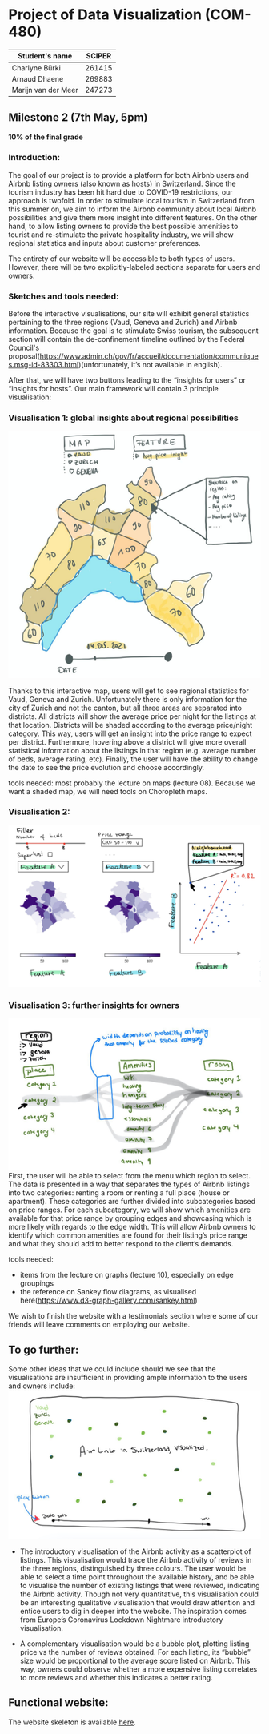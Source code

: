 # Project of Data Visualization (COM-480)

| Student's name | SCIPER |
| -------------- | ------ |
| Charlyne Bürki | 261415 |
| Arnaud Dhaene  | 269883 |
| Marijn van der Meer | 247273 |

## Milestone 2 (7th May, 5pm)
**10% of the final grade**

### Introduction:
The goal of our project is to provide a platform for both Airbnb users and Airbnb listing owners (also known as hosts) in Switzerland. Since the tourism industry has been hit hard due to COVID-19 restrictions, our approach is twofold. In order to stimulate local tourism in Switzerland from this summer on, we aim to inform the Airbnb community about local Airbnb possibilities and give them more insight into different features. On the other hand, to allow listing owners to provide the best possible amenities to tourist and re-stimulate the private hospitality industry, we will show regional statistics and inputs about customer preferences. 

The entirety of our website will be accessible to both types of users. However, there will be two explicitly-labeled sections separate for users and owners. 

### Sketches and tools needed:
Before the interactive visualisations,  our site will exhibit general statistics pertaining to the three regions (Vaud, Geneva and Zurich) and Airbnb information. Because the goal is to stimulate Swiss tourism, the subsequent section will contain the de-confinement timeline outlined by the Federal Council's proposal(https://www.admin.ch/gov/fr/accueil/documentation/communiques.msg-id-83303.html)(unfortunately, it’s not available in english). 

After that, we will have two buttons leading to the “insights for users” or “insights for hosts”.  Our main framework will contain 3 principle visualisation: 

### Visualisation 1: global insights about regional possibilities
![Figure 1](figures/fig1.jpg)

Thanks to this interactive map, users will get to see regional statistics for Vaud, Geneva and Zurich. Unfortunately there is only information for the city of Zurich and not the canton, but all three areas are separated into districts. All districts will show the average price per night for the listings at that location. Districts will be shaded according to the average price/night category. This way, users will get an insight into the price range to expect per district. Furthermore, hovering above a district will give more overall statistical information about the listings in that region (e.g. average number of beds, average rating, etc). Finally, the user will have the ability to change the date to see the price evolution and choose accordingly.


tools needed:
most probably the lecture on maps (lecture 08). Because we want a shaded map, we will need tools on Choropleth maps. 


### Visualisation 2: 
![Figure 2](figures/fig2.jpg)

### Visualisation 3: further insights for owners 
![Figure 3](figures/fig3.jpg)
First, the user will be able to select from the menu which region to select. The data is presented in a way that separates the types of Airbnb listings into two categories: renting a room or renting a full place (house or apartment). These categories are further divided into subcategories based on price ranges. For each subcategory, we will show which amenities are available for that price range by grouping edges and showcasing which is more likely with regards to the edge width. This will allow Airbnb owners to identify which common amenities are found for their listing’s price range and what they should add to better respond to the client’s demands. 

tools needed:
* items from the lecture on graphs (lecture 10), especially on edge groupings
* the reference on Sankey flow diagrams, as visualised here(https://www.d3-graph-gallery.com/sankey.html)  

We wish to finish the website with a testimonials section where some of our friends will leave comments on employing our website. 

## To go further: 
Some other ideas that we could include should we see that the visualisations are insufficient in providing ample information to the users and owners include:
![Figure 4](figures/fig4.jpg)

* The introductory visualisation of the Airbnb activity as a scatterplot of listings. This visualisation would trace the Airbnb activity  of reviews in the three regions, distinguished by three colours. The user would be able to select a time point throughout the available history, and be able to visualise the number of existing listings that were reviewed, indicating the Airbnb activity. Though not very quantitative, this visualisation could be an interesting qualitative visualisation that would draw attention and entice users to dig in deeper into the website. The inspiration comes from Europe’s Coronavirus Lockdown Nightmare introductory visualisation. 

* A complementary visualisation would be a bubble plot, plotting listing price vs the number of reviews obtained. For each listing, its “bubble” size would be proportional to the average score listed on Airbnb. This way, owners could observe whether a more expensive listing correlates to more reviews and whether this indicates a better rating. 

## Functional website:

The website skeleton is available [here](https://arnauddhaene.github.io/airbnb-visualized/). 


